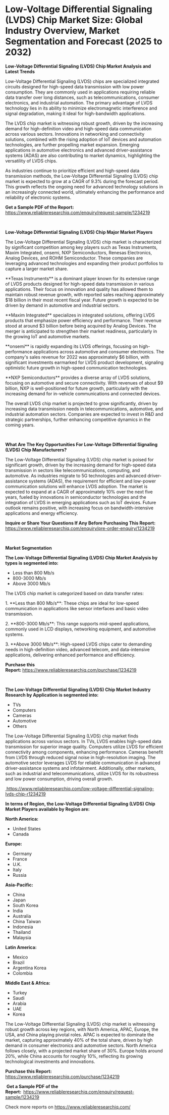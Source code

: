 <p><h1>Low-Voltage Differential Signaling (LVDS) Chip Market Size: Global Industry Overview, Market Segmentation and Forecast (2025 to 2032)</h1></p><p><strong>Low-Voltage Differential Signaling (LVDS) Chip Market Analysis and Latest Trends</strong></p>
<p><p>Low-Voltage Differential Signaling (LVDS) chips are specialized integrated circuits designed for high-speed data transmission with low power consumption. They are commonly used in applications requiring reliable data transfer over long distances, such as telecommunications, consumer electronics, and industrial automation. The primary advantage of LVDS technology lies in its ability to minimize electromagnetic interference and signal degradation, making it ideal for high-bandwidth applications.</p><p>The LVDS chip market is witnessing robust growth, driven by the increasing demand for high-definition video and high-speed data communication across various sectors. Innovations in networking and connectivity solutions, combined with the rising adoption of IoT devices and automation technologies, are further propelling market expansion. Emerging applications in automotive electronics and advanced driver-assistance systems (ADAS) are also contributing to market dynamics, highlighting the versatility of LVDS chips.</p><p>As industries continue to prioritize efficient and high-speed data transmission methods, the Low-Voltage Differential Signaling (LVDS) chip market is expected to grow at a CAGR of 9.3% during the forecast period. This growth reflects the ongoing need for advanced technology solutions in an increasingly connected world, ultimately enhancing the performance and reliability of electronic systems.</p></p>
<p><strong>Get a Sample PDF of the Report:&nbsp;</strong> <a href="https://www.reliableresearchiq.com/enquiry/request-sample/1234219?utm_campaign=2482&utm_medium=2&utm_source=Github&utm_content=ia&utm_term=13022025&utm_id=low-voltage-differential-signaling-lvds-chip">https://www.reliableresearchiq.com/enquiry/request-sample/1234219</a></p>
<p>&nbsp;</p>
<p><strong>Low-Voltage Differential Signaling (LVDS) Chip Major Market Players</strong></p>
<p><p>The Low-Voltage Differential Signaling (LVDS) chip market is characterized by significant competition among key players such as Texas Instruments, Maxim Integrated, onsemi, NXP Semiconductors, Renesas Electronics, Analog Devices, and ROHM Semiconductor. These companies are leveraging advanced technologies and expanding their product portfolios to capture a larger market share.</p><p>**Texas Instruments** is a dominant player known for its extensive range of LVDS products designed for high-speed data transmission in various applications. Their focus on innovation and quality has allowed them to maintain robust revenue growth, with reported sales reaching approximately $18 billion in their most recent fiscal year. Future growth is expected to be driven by demand in automotive and industrial sectors.</p><p>**Maxim Integrated** specializes in integrated solutions, offering LVDS products that emphasize power efficiency and performance. Their revenue stood at around $3 billion before being acquired by Analog Devices. The merger is anticipated to strengthen their market readiness, particularly in the growing IoT and automotive markets.</p><p>**onsemi** is rapidly expanding its LVDS offerings, focusing on high-performance applications across automotive and consumer electronics. The company's sales revenue for 2022 was approximately $6 billion, with significant investments earmarked for LVDS product development, signaling optimistic future growth in high-speed communication technologies.</p><p>**NXP Semiconductors** provides a diverse array of LVDS solutions, focusing on automotive and secure connectivity. With revenues of about $9 billion, NXP is well-positioned for future growth, particularly with the increasing demand for in-vehicle communications and connected devices.</p><p>The overall LVDS chip market is projected to grow significantly, driven by increasing data transmission needs in telecommunications, automotive, and industrial automation sectors. Companies are expected to invest in R&D and strategic partnerships, further enhancing competitive dynamics in the coming years.</p></p>
<p>&nbsp;</p>
<p><strong>What Are The Key Opportunities For Low-Voltage Differential Signaling (LVDS) Chip Manufacturers?</strong></p>
<p><p>The Low-Voltage Differential Signaling (LVDS) chip market is poised for significant growth, driven by the increasing demand for high-speed data transmission in sectors like telecommunications, computing, and automotive. As industries migrate to 5G technologies and advanced driver-assistance systems (ADAS), the requirement for efficient and low-power communication solutions will enhance LVDS adoption. The market is expected to expand at a CAGR of approximately 10% over the next five years, fueled by innovations in semiconductor technologies and the integration of LVDS in emerging applications such as IoT devices. Future outlook remains positive, with increasing focus on bandwidth-intensive applications and energy efficiency.</p></p>
<p><strong>Inquire or Share Your Questions If Any Before Purchasing This Report:</strong> <a href="https://www.reliableresearchiq.com/enquiry/pre-order-enquiry/1234219?utm_campaign=2482&utm_medium=2&utm_source=Github&utm_content=ia&utm_term=13022025&utm_id=low-voltage-differential-signaling-lvds-chip">https://www.reliableresearchiq.com/enquiry/pre-order-enquiry/1234219</a></p>
<p>&nbsp;</p>
<p><strong>Market Segmentation</strong></p>
<p><strong>The Low-Voltage Differential Signaling (LVDS) Chip Market Analysis by types is segmented into:</strong></p>
<p><ul><li>Less than 800 Mb/s</li><li>800-3000 Mb/s</li><li>Above 3000 Mb/s</li></ul></p>
<p><p>The LVDS chip market is categorized based on data transfer rates: </p><p>1. **Less than 800 Mb/s**: These chips are ideal for low-speed communication in applications like sensor interfaces and basic video transmission.</p><p>2. **800-3000 Mb/s**: This range supports mid-speed applications, commonly used in LCD displays, networking equipment, and automotive systems.</p><p>3. **Above 3000 Mb/s**: High-speed LVDS chips cater to demanding needs in high-definition video, advanced telecom, and data-intensive applications, delivering enhanced performance and efficiency.</p></p>
<p><strong>Purchase this Report:&nbsp;</strong><a href="https://www.reliableresearchiq.com/purchase/1234219?utm_campaign=2482&utm_medium=2&utm_source=Github&utm_content=ia&utm_term=13022025&utm_id=low-voltage-differential-signaling-lvds-chip">https://www.reliableresearchiq.com/purchase/1234219</a></p>
<p>&nbsp;</p>
<p><strong>The Low-Voltage Differential Signaling (LVDS) Chip Market Industry Research by Application is segmented into:</strong></p>
<p><ul><li>TVs</li><li>Computers</li><li>Cameras</li><li>Automotive</li><li>Others</li></ul></p>
<p><p>The Low-Voltage Differential Signaling (LVDS) chip market finds applications across various sectors. In TVs, LVDS enables high-speed data transmission for superior image quality. Computers utilize LVDS for efficient connectivity among components, enhancing performance. Cameras benefit from LVDS through reduced signal noise in high-resolution imaging. The automotive sector leverages LVDS for reliable communication in advanced driver-assistance systems and infotainment. Additionally, other markets, such as industrial and telecommunications, utilize LVDS for its robustness and low power consumption, driving overall growth.</p></p>
<p><a href="https://www.reliableresearchiq.com/low-voltage-differential-signaling-lvds-chip-r1234219?utm_campaign=2482&utm_medium=2&utm_source=Github&utm_content=ia&utm_term=13022025&utm_id=low-voltage-differential-signaling-lvds-chip">&nbsp;https://www.reliableresearchiq.com/low-voltage-differential-signaling-lvds-chip-r1234219</a></p>
<p><strong>In terms of Region, the Low-Voltage Differential Signaling (LVDS) Chip Market Players available by Region are:</strong></p>
<p>
    <p> <strong> North America: </strong>
        <ul>
            <li>United States</li>
            <li>Canada</li>
        </ul>
        </p> 
    <p> <strong> Europe: </strong>
        <ul>
            <li>Germany</li>
            <li>France</li>
            <li>U.K.</li>
            <li>Italy</li>
            <li>Russia</li>
        </ul>
        </p> 
    <p> <strong> Asia-Pacific: </strong>
        <ul>
            <li>China</li>
            <li>Japan</li>
            <li>South Korea</li>
            <li>India</li>
            <li>Australia</li>
            <li>China Taiwan</li>
            <li>Indonesia</li>
            <li>Thailand</li>
            <li>Malaysia</li>
        </ul>
        </p> 
    <p> <strong> Latin America: </strong>
        <ul>
            <li>Mexico</li>
            <li>Brazil</li>
            <li>Argentina Korea</li>
            <li>Colombia</li>
        </ul>
        </p> 
    <p> <strong> Middle East & Africa: </strong>
        <ul>
            <li>Turkey</li>
            <li>Saudi</li>
            <li>Arabia</li>
            <li>UAE</li>
            <li>Korea</li>
        </ul>
    </p>
    </p>
<p><p>The Low-Voltage Differential Signaling (LVDS) chip market is witnessing robust growth across key regions, with North America, APAC, Europe, the USA, and China playing pivotal roles. APAC is expected to dominate the market, capturing approximately 40% of the total share, driven by high demand in consumer electronics and automotive sectors. North America follows closely, with a projected market share of 30%. Europe holds around 20%, while China accounts for roughly 10%, reflecting its growing technological investments and innovations.</p></p>
<p><strong>Purchase this Report: </strong><a href="https://www.reliableresearchiq.com/purchase/1234219?utm_campaign=2482&utm_medium=2&utm_source=Github&utm_content=ia&utm_term=13022025&utm_id=low-voltage-differential-signaling-lvds-chip">https://www.reliableresearchiq.com/purchase/1234219</a></p>
<p>&nbsp;<strong>Get a Sample PDF of the Report:&nbsp;&nbsp;</strong><a href="https://www.reliableresearchiq.com/enquiry/request-sample/1234219?utm_campaign=2482&utm_medium=2&utm_source=Github&utm_content=ia&utm_term=13022025&utm_id=low-voltage-differential-signaling-lvds-chip">https://www.reliableresearchiq.com/enquiry/request-sample/1234219</a></p>
<p><strong></strong></p>
<p>Check more reports on <a href="https://www.reliableresearchiq.com/?utm_campaign=2482&utm_medium=2&utm_source=Github&utm_content=ia&utm_term=13022025&utm_id=low-voltage-differential-signaling-lvds-chip">https://www.reliableresearchiq.com/</a></p>